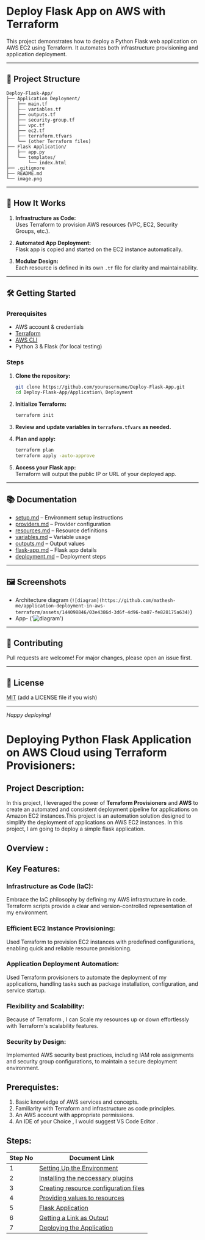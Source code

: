 # Deploy Flask App on AWS with Terraform

This project demonstrates how to deploy a Python Flask web application on AWS EC2 using Terraform. It automates both infrastructure provisioning and application deployment.

---

## 📁 Project Structure


 ```
Deploy-Flask-App/
├── Application Deployment/
│   ├── main.tf
│   ├── variables.tf
│   ├── outputs.tf
│   ├── security-group.tf
│   ├── vpc.tf
│   ├── ec2.tf
│   ├── terraform.tfvars
│   └── (other Terraform files)
├── Flask Application/
│   ├── app.py
│   └── templates/
│       └── index.html
├── .gitignore
├── README.md
└── image.png

```
---

## 🚀 How It Works

1. **Infrastructure as Code:**  
   Uses Terraform to provision AWS resources (VPC, EC2, Security Groups, etc.).

2. **Automated App Deployment:**  
   Flask app is copied and started on the EC2 instance automatically.

3. **Modular Design:**  
   Each resource is defined in its own `.tf` file for clarity and maintainability.

---

## 🛠️ Getting Started

### Prerequisites

- AWS account & credentials
- [Terraform](https://www.terraform.io/downloads.html)
- [AWS CLI](https://aws.amazon.com/cli/)
- Python 3 & Flask (for local testing)

### Steps

1. **Clone the repository:**
   ```sh
   git clone https://github.com/yourusername/Deploy-Flask-App.git
   cd Deploy-Flask-App/Application\ Deployment
   ```

2. **Initialize Terraform:**
   ```sh
   terraform init
   ```

3. **Review and update variables in `terraform.tfvars` as needed.**

4. **Plan and apply:**
   ```sh
   terraform plan
   terraform apply -auto-approve
   ```

5. **Access your Flask app:**  
   Terraform will output the public IP or URL of your deployed app.

---

## 📚 Documentation

- [setup.md](setup.md) – Environment setup instructions
- [providers.md](providers.md) – Provider configuration
- [resources.md](resources.md) – Resource definitions
- [variables.md](variables.md) – Variable usage
- [outputs.md](outputs.md) – Output values
- [flask-app.md](flask-app.md) – Flask app details
- [deployment.md](deployment.md) – Deployment steps

---

## 🖼️ Screenshots

- Architecture diagram 
(`![diagram](https://github.com/mathesh-me/application-deployment-in-aws-terraform/assets/144098846/03e4386d-3d6f-4d96-ba07-fe828175a634)`)
- App- ('![diagram]("C:\Users\ajays\Desktop\Flaskapp.png")')
---

## 🤝 Contributing

Pull requests are welcome! For major changes, please open an issue first.

---

## 📄 License

[MIT](LICENSE) (add a LICENSE file if you wish)

---

*Happy deploying!*



# Deploying Python Flask Application on AWS Cloud using Terraform Provisioners:
## Project Description:
In this project, I leveraged the power of **Terraform Provisioners** and **AWS** to create an automated and consistent deployment pipeline for applications on Amazon EC2 instances.This project is an automation solution designed to simplify the deployment of applications on AWS EC2 instances. In this project, I am going to deploy a simple flask application.

## Overview :



## Key Features:

### Infrastructure as Code (IaC): 
Embrace the IaC philosophy by defining my AWS infrastructure in code. Terraform scripts provide a clear and version-controlled representation of my environment.

### Efficient EC2 Instance Provisioning: 
Used Terraform to provision EC2 instances with predefined configurations, enabling quick and reliable resource provisioning.

### Application Deployment Automation: 
Used Terraform provisioners to automate the deployment of my applications, handling tasks such as package installation, configuration, and service startup.

### Flexibility and Scalability: 
Because of Terraform , I can Scale my resources up or down effortlessly with Terraform's scalability features.

### Security by Design: 
Implemented AWS security best practices, including IAM role assignments and security group configurations, to maintain a secure deployment environment.

## Prerequistes:
1. Basic knowledge of AWS services and concepts.<br>
2. Familiarity with Terraform and infrastructure as code principles.<br>
3. An AWS account with appropriate permissions.<br>
4. An IDE of your Choice , I would suggest VS Code Editor .<br>

## Steps:
| Step No | Document Link |
| ------ | ------ |
| 1 | [Setting Up the Environment][Step-1] |
| 2 | [Installing the neccessary plugins][Step-2] |
| 3 | [Creating resource configuration files][Step-3] |
| 4 | [Providing values to resources][Step-4] |
| 5 | [Flask Application][Step-5] |
| 6 | [Getting a Link as Output][Step-6] |
| 7 | [Deploying the Application][Step-7] |

   [Step-1]: <./setup.md>
   [Step-2]: <./providers.md>   
   [Step-3]: <./resources.md>
   [Step-4]: <./variables.md>
   [Step-5]: <./flask-app.md>   
   [Step-6]: <./outputs.md>
   [Step-7]: <./deployment.md>


